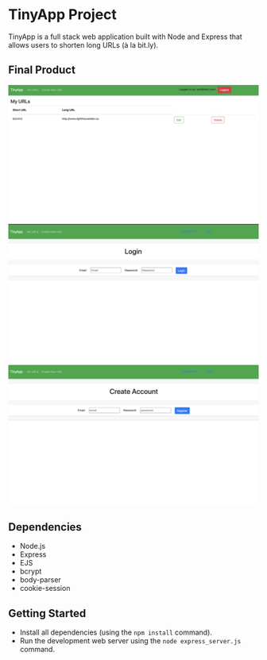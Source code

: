 # TinyApp Project

TinyApp is a full stack web application built with Node and Express that allows users to shorten long URLs (à la bit.ly).

## Final Product

!["screenshot of urls page"](https://github.com/masinette/tinyapp/blob/master/docs/urls_index.png?raw=true)
!["screenshot of login page"](https://github.com/masinette/tinyapp/blob/master/docs/urls_login.png?raw=true)
!["screenshot of registration page"](https://github.com/masinette/tinyapp/blob/master/docs/urls_registration.png?raw=true)


## Dependencies

- Node.js
- Express
- EJS
- bcrypt
- body-parser
- cookie-session

## Getting Started

- Install all dependencies (using the `npm install` command).
- Run the development web server using the `node express_server.js` command.
